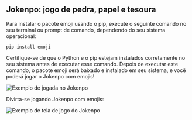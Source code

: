 <h2>Jokenpo: jogo de pedra, papel e tesoura</h2>

<p>
  Para instalar o pacote emoji usando o pip, execute o seguinte comando no seu terminal ou prompt de comando, dependendo do seu sistema operacional:
</p>

<pre><code>pip install emoji</code></pre>

<p>
  Certifique-se de que o Python e o pip estejam instalados corretamente no seu sistema antes de executar esse comando. Depois de executar este comando, o pacote emoji será baixado e instalado em seu sistema, e você poderá jogar o Jokenpo com emojis! 
</p>

<img src="https://user-images.githubusercontent.com/121200148/221448946-0955433d-54f0-485b-8ad2-637c543ca9c2.png" alt="Exemplo de jogada no Jokenpo">

<p>
  Divirta-se jogando Jokenpo com emojis:
</p>

<img src="https://user-images.githubusercontent.com/121200148/221449373-0f68a56e-9118-4842-b985-4f2a9fac1ffd.png" alt="Exemplo de tela de jogo do Jokenpo">
